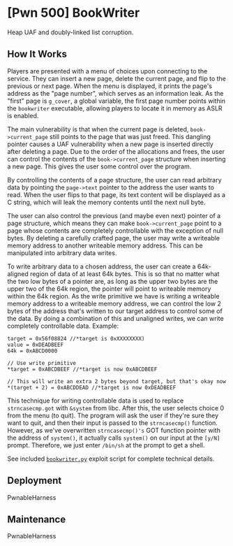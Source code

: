# [Pwn 500] BookWriter

Heap UAF and doubly-linked list corruption.

## How It Works

Players are presented with a menu of choices upon connecting to the service. They can insert a new page, delete the current page, and flip to the previous or next page. When the menu is displayed, it prints the page's address as the "page number", which serves as an information leak. As the "first" page is `g_cover`, a global variable, the first page number points within the `bookwriter` executable, allowing players to locate it in memory as ASLR is enabled.

The main vulnerability is that when the current page is deleted, `book->current_page` still points to the page that was just freed. This dangling pointer causes a UAF vulnerability when a new page is inserted directly after deleting a page. Due to the order of the allocations and frees, the user can control the contents of the `book->current_page` structure when inserting a new page. This gives the user some control over the program.

By controlling the contents of a page structure, the user can read arbitrary data by pointing the `page->text` pointer to the address the user wants to read. When the user flips to that page, its text content will be displayed as a C string, which will leak the memory contents until the next null byte.

The user can also control the previous (and maybe even next) pointer of a page structure, which means they can make `book->current_page` point to a page whose contents are completely controllable with the exception of null bytes. By deleting a carefully crafted page, the user may write a writeable memory address to another writeable memory address. This can be manipulated into arbitrary data writes.

To write arbitrary data to a chosen address, the user can create a 64k-aligned region of data of at least 64k bytes. This is so that no matter what the two low bytes of a pointer are, as long as the upper two bytes are the upper two of the 64k region, the pointer will point to writeable memory within the 64k region. As the write primitive we have is writing a writeable memory address to a writeable memory address, we can control the low 2 bytes of the address that's written to our target address to control some of the data. By doing a combination of this and unaligned writes, we can write completely controllable data. Example:

```
target = 0x56f08824 //*target is 0xXXXXXXXX)
value = 0xDEADBEEF
64k = 0xABCD0000

// Use write primitive
*target = 0xABCDBEEF //*target is now 0xABCDBEEF

// This will write an extra 2 bytes beyond target, but that's okay now
*(target + 2) = 0xABCDDEAD //*target is now 0xDEADBEEF
```

This technique for writing controllable data is used to replace `strncasecmp.got` with `&system` from libc. After this, the user selects choice 0 from the menu (to quit). The program will ask the user if they're sure they want to quit, and then their input is passed to the `strncasecmp()` function. However, as we've overwritten `strncasecmp()'s` GOT function pointer with the address of `system()`, it actually calls `system()` on our input at the `[y/N]` prompt. Therefore, we just enter `/bin/sh` at the prompt to get a shell.

See included [`bookwriter.py`](bookwriter.py) exploit script for complete technical details.

## Deployment

PwnableHarness

## Maintenance

PwnableHarness
